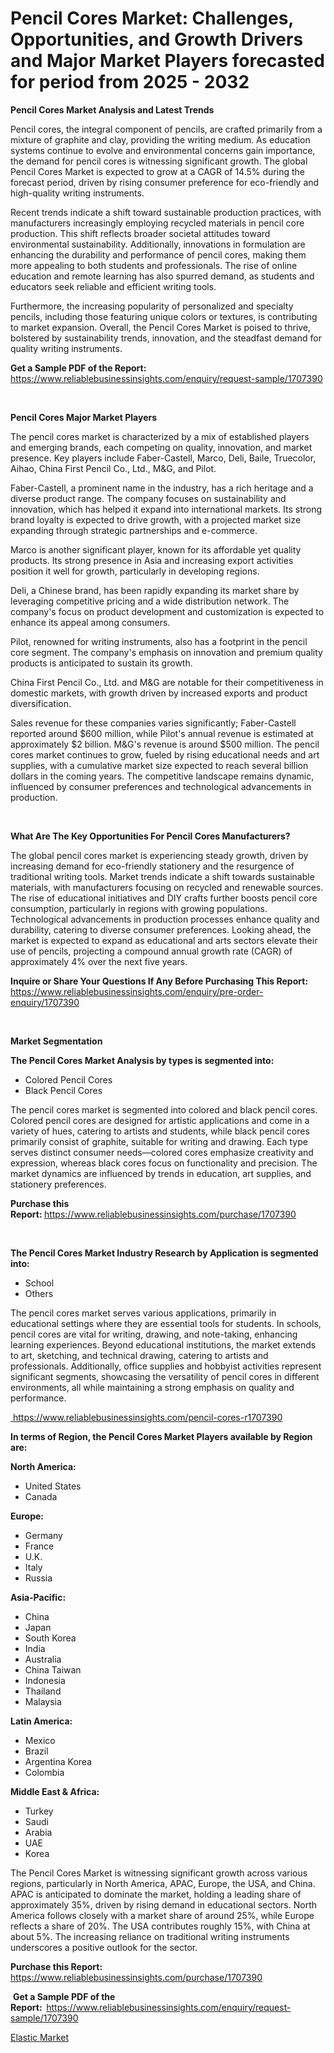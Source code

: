 <p><h1>Pencil Cores Market: Challenges, Opportunities, and Growth Drivers and Major Market Players forecasted for period from 2025 - 2032</h1></p><p><strong>Pencil Cores Market Analysis and Latest Trends</strong></p>
<p><p>Pencil cores, the integral component of pencils, are crafted primarily from a mixture of graphite and clay, providing the writing medium. As education systems continue to evolve and environmental concerns gain importance, the demand for pencil cores is witnessing significant growth. The global Pencil Cores Market is expected to grow at a CAGR of 14.5% during the forecast period, driven by rising consumer preference for eco-friendly and high-quality writing instruments.</p><p>Recent trends indicate a shift toward sustainable production practices, with manufacturers increasingly employing recycled materials in pencil core production. This shift reflects broader societal attitudes toward environmental sustainability. Additionally, innovations in formulation are enhancing the durability and performance of pencil cores, making them more appealing to both students and professionals. The rise of online education and remote learning has also spurred demand, as students and educators seek reliable and efficient writing tools.</p><p>Furthermore, the increasing popularity of personalized and specialty pencils, including those featuring unique colors or textures, is contributing to market expansion. Overall, the Pencil Cores Market is poised to thrive, bolstered by sustainability trends, innovation, and the steadfast demand for quality writing instruments.</p></p>
<p><strong>Get a Sample PDF of the Report:&nbsp;</strong> <a href="https://www.reliablebusinessinsights.com/enquiry/request-sample/1707390?utm_campaign=3288&utm_medium=2&utm_source=Github&utm_content=ia&utm_term=04042025&utm_id=pencil-cores">https://www.reliablebusinessinsights.com/enquiry/request-sample/1707390</a></p>
<p>&nbsp;</p>
<p><strong>Pencil Cores Major Market Players</strong></p>
<p><p>The pencil cores market is characterized by a mix of established players and emerging brands, each competing on quality, innovation, and market presence. Key players include Faber-Castell, Marco, Deli, Baile, Truecolor, Aihao, China First Pencil Co., Ltd., M&G, and Pilot.</p><p>Faber-Castell, a prominent name in the industry, has a rich heritage and a diverse product range. The company focuses on sustainability and innovation, which has helped it expand into international markets. Its strong brand loyalty is expected to drive growth, with a projected market size expanding through strategic partnerships and e-commerce.</p><p>Marco is another significant player, known for its affordable yet quality products. Its strong presence in Asia and increasing export activities position it well for growth, particularly in developing regions.</p><p>Deli, a Chinese brand, has been rapidly expanding its market share by leveraging competitive pricing and a wide distribution network. The company's focus on product development and customization is expected to enhance its appeal among consumers.</p><p>Pilot, renowned for writing instruments, also has a footprint in the pencil core segment. The company's emphasis on innovation and premium quality products is anticipated to sustain its growth.</p><p>China First Pencil Co., Ltd. and M&G are notable for their competitiveness in domestic markets, with growth driven by increased exports and product diversification. </p><p>Sales revenue for these companies varies significantly; Faber-Castell reported around $600 million, while Pilot's annual revenue is estimated at approximately $2 billion. M&G's revenue is around $500 million. The pencil cores market continues to grow, fueled by rising educational needs and art supplies, with a cumulative market size expected to reach several billion dollars in the coming years. The competitive landscape remains dynamic, influenced by consumer preferences and technological advancements in production.</p></p>
<p>&nbsp;</p>
<p><strong>What Are The Key Opportunities For Pencil Cores Manufacturers?</strong></p>
<p><p>The global pencil cores market is experiencing steady growth, driven by increasing demand for eco-friendly stationery and the resurgence of traditional writing tools. Market trends indicate a shift towards sustainable materials, with manufacturers focusing on recycled and renewable sources. The rise of educational initiatives and DIY crafts further boosts pencil core consumption, particularly in regions with growing populations. Technological advancements in production processes enhance quality and durability, catering to diverse consumer preferences. Looking ahead, the market is expected to expand as educational and arts sectors elevate their use of pencils, projecting a compound annual growth rate (CAGR) of approximately 4% over the next five years.</p></p>
<p><strong>Inquire or Share Your Questions If Any Before Purchasing This Report:</strong> <a href="https://www.reliablebusinessinsights.com/enquiry/pre-order-enquiry/1707390?utm_campaign=3288&utm_medium=2&utm_source=Github&utm_content=ia&utm_term=04042025&utm_id=pencil-cores">https://www.reliablebusinessinsights.com/enquiry/pre-order-enquiry/1707390</a></p>
<p>&nbsp;</p>
<p><strong>Market Segmentation</strong></p>
<p><strong>The Pencil Cores Market Analysis by types is segmented into:</strong></p>
<p><ul><li>Colored Pencil Cores</li><li>Black Pencil Cores</li></ul></p>
<p><p>The pencil cores market is segmented into colored and black pencil cores. Colored pencil cores are designed for artistic applications and come in a variety of hues, catering to artists and students, while black pencil cores primarily consist of graphite, suitable for writing and drawing. Each type serves distinct consumer needs—colored cores emphasize creativity and expression, whereas black cores focus on functionality and precision. The market dynamics are influenced by trends in education, art supplies, and stationery preferences.</p></p>
<p><strong>Purchase this Report:&nbsp;</strong><a href="https://www.reliablebusinessinsights.com/purchase/1707390?utm_campaign=3288&utm_medium=2&utm_source=Github&utm_content=ia&utm_term=04042025&utm_id=pencil-cores">https://www.reliablebusinessinsights.com/purchase/1707390</a></p>
<p>&nbsp;</p>
<p><strong>The Pencil Cores Market Industry Research by Application is segmented into:</strong></p>
<p><ul><li>School</li><li>Others</li></ul></p>
<p><p>The pencil cores market serves various applications, primarily in educational settings where they are essential tools for students. In schools, pencil cores are vital for writing, drawing, and note-taking, enhancing learning experiences. Beyond educational institutions, the market extends to art, sketching, and technical drawing, catering to artists and professionals. Additionally, office supplies and hobbyist activities represent significant segments, showcasing the versatility of pencil cores in different environments, all while maintaining a strong emphasis on quality and performance.</p></p>
<p><a href="https://www.reliablebusinessinsights.com/pencil-cores-r1707390?utm_campaign=3288&utm_medium=2&utm_source=Github&utm_content=ia&utm_term=04042025&utm_id=pencil-cores">&nbsp;https://www.reliablebusinessinsights.com/pencil-cores-r1707390</a></p>
<p><strong>In terms of Region, the Pencil Cores Market Players available by Region are:</strong></p>
<p>
    <p> <strong> North America: </strong>
        <ul>
            <li>United States</li>
            <li>Canada</li>
        </ul>
        </p> 
    <p> <strong> Europe: </strong>
        <ul>
            <li>Germany</li>
            <li>France</li>
            <li>U.K.</li>
            <li>Italy</li>
            <li>Russia</li>
        </ul>
        </p> 
    <p> <strong> Asia-Pacific: </strong>
        <ul>
            <li>China</li>
            <li>Japan</li>
            <li>South Korea</li>
            <li>India</li>
            <li>Australia</li>
            <li>China Taiwan</li>
            <li>Indonesia</li>
            <li>Thailand</li>
            <li>Malaysia</li>
        </ul>
        </p> 
    <p> <strong> Latin America: </strong>
        <ul>
            <li>Mexico</li>
            <li>Brazil</li>
            <li>Argentina Korea</li>
            <li>Colombia</li>
        </ul>
        </p> 
    <p> <strong> Middle East & Africa: </strong>
        <ul>
            <li>Turkey</li>
            <li>Saudi</li>
            <li>Arabia</li>
            <li>UAE</li>
            <li>Korea</li>
        </ul>
    </p>
    </p>
<p><p>The Pencil Cores Market is witnessing significant growth across various regions, particularly in North America, APAC, Europe, the USA, and China. APAC is anticipated to dominate the market, holding a leading share of approximately 35%, driven by rising demand in educational sectors. North America follows closely with a market share of around 25%, while Europe reflects a share of 20%. The USA contributes roughly 15%, with China at about 5%. The increasing reliance on traditional writing instruments underscores a positive outlook for the sector.</p></p>
<p><strong>Purchase this Report: </strong><a href="https://www.reliablebusinessinsights.com/purchase/1707390?utm_campaign=3288&utm_medium=2&utm_source=Github&utm_content=ia&utm_term=04042025&utm_id=pencil-cores">https://www.reliablebusinessinsights.com/purchase/1707390</a></p>
<p>&nbsp;<strong>Get a Sample PDF of the Report:&nbsp;&nbsp;</strong><a href="https://www.reliablebusinessinsights.com/enquiry/request-sample/1707390?utm_campaign=3288&utm_medium=2&utm_source=Github&utm_content=ia&utm_term=04042025&utm_id=pencil-cores">https://www.reliablebusinessinsights.com/enquiry/request-sample/1707390</a></p>
<p><strong></strong></p>
<p><p><a href="https://github.com/shamyzinniwl/Market-Research-Report-List-1/blob/main/elastic-market.md?utm_campaign=3288&utm_medium=2&utm_source=Github&utm_content=ia&utm_term=04042025&utm_id=pencil-cores">Elastic Market</a></p></p>